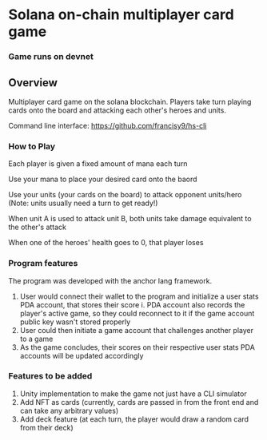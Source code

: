 # Solana on-chain multiplayer card game

### Game runs on devnet


## Overview

Multiplayer card game on the solana blockchain. Players take turn playing cards onto the board and attacking each other's heroes and units.

Command line interface: https://github.com/francisy9/hs-cli


### How to Play
Each player is given a fixed amount of mana each turn

Use your mana to place your desired card onto the baord

Use your units (your cards on the board) to attack opponent units/hero (Note: units usually need a turn to get ready!)

When unit A is used to attack unit B, both units take damage equivalent to the other's attack

When one of the heroes' health goes to 0, that player loses


### Program features
The program was developed with the anchor lang framework.
1. User would connect their wallet to the program and initialize a user stats PDA account, that stores their score
  i. PDA account also records the player's active game, so they could reconnect to it if the game account public key wasn't stored properly
2. User could then initiate a game account that challenges another player to a game
3. As the game concludes, their scores on their respective user stats PDA accounts will be updated accordingly

### Features to be added
1. Unity implementation to make the game not just have a CLI simulator
2. Add NFT as cards (currently, cards are passed in from the front end and can take any arbitrary values)
3. Add deck feature (at each turn, the player would draw a random card from their deck)
